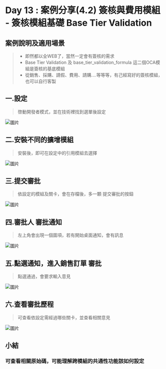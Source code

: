 # Day 13 : 案例分享(4.2) 簽核與費用模組 - 簽核模組基礎 Base Tier Validation

## 案例說明及適用場景
>- 即然都以全WEB了，當然一定會有簽核的需求
>- Base Tier Validation 及 base_tier_validation_formula 這二個OCA模組是簽核的基底模組
>- 從銷售、採購、請假、費用、請購....等等等，有己經寫好的簽核模組，也可以自行客製

## 一.設定
>啓動開發者模式，並在技術裡找到選單後設定

![圖片](https://user-images.githubusercontent.com/1887931/135120197-a640ead9-dfd4-4af1-bb8a-5b8246822831.png)

## 二.安裝不同的擴增模組
>安裝後，即可在設定中的引用模組去選擇

![圖片](https://user-images.githubusercontent.com/1887931/135120921-2936eff5-dab8-4ba0-9ecf-2dfc8e2306be.png)

## 三.提交審批
>依設定的模組及關卡，會在存檔後，多一顆 提交審批的按鈕

![圖片](https://user-images.githubusercontent.com/1887931/135121182-da45ca2d-dba6-48fa-9784-9cafc4efeefd.png)

## 四.審批人 審批通知
>左上角會出現一個圖項，若有開始桌面通知，會有訊息

![圖片](https://user-images.githubusercontent.com/1887931/135121947-60f59c81-6653-4bc4-a109-ab61ce54efc4.png)

## 五.點選通知，進入銷售訂單 審批
>點選通過，會要求輸入意見

![圖片](https://user-images.githubusercontent.com/1887931/135122253-31272faa-f97b-4403-85ac-0dac7d373b6d.png)

## 六.查看審批歷程
>可查看依設定需經過哪些關卡，並查看相關意見

![圖片](https://user-images.githubusercontent.com/1887931/135122580-40f58521-5ef7-4fb6-9117-f66a406cc6b4.png)

## 小結
### 可查看相關原始碼，可能理解跨模組的共通性功能該如何設定

